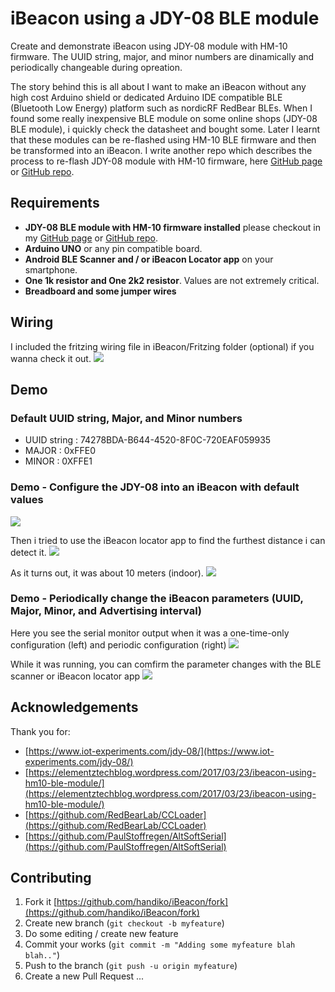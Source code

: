 # iBeacon using a JDY-08 BLE module
Create and demonstrate iBeacon using JDY-08 module with HM-10 firmware.
The UUID string, major, and minor numbers are dinamically and periodically changeable during opreation.

The story behind this is all about I want to make an iBeacon without any high cost Arduino shield or dedicated Arduino IDE compatible BLE (Bluetooth Low Energy) platform such as nordicRF RedBear BLEs. When I found some really inexpensive BLE module on some online shops (JDY-08 BLE module), i quickly check the datasheet and bought some. Later I learnt that these modules can be re-flashed using HM-10 BLE firmware and then be transformed into an iBeacon. I write another repo which describes the process to re-flash JDY-08 module with HM-10 firmware, here [GitHub page](https://handiko.github.io/JDY-08-Reflash/) or [GitHub repo](https://github.com/handiko/JDY-08-Reflash).

## Requirements
* **JDY-08 BLE module with HM-10 firmware installed** please checkout in my [GitHub page](https://handiko.github.io/JDY-08-Reflash/) or [GitHub repo](https://github.com/handiko/JDY-08-Reflash).
* **Arduino UNO** or any pin compatible board.
* **Android BLE Scanner and / or iBeacon Locator app** on your smartphone.
* **One 1k resistor and One 2k2 resistor**. Values are not extremely critical.
* **Breadboard and some jumper wires**

## Wiring
I included the fritzing wiring file in iBeacon/Fritzing folder (optional) if you wanna check it out.
![](./wiring.png)

## Demo
### Default UUID string, Major, and Minor numbers
* UUID string : 74278BDA-B644-4520-8F0C-720EAF059935
* MAJOR       : 0xFFE0
* MINOR       : 0XFFE1

### Demo - Configure the JDY-08 into an iBeacon with default values
![](./static1.png)

Then i tried to use the iBeacon locator app to find the furthest distance i can detect it.
![](./static2.png)

As it turns out, it was about 10 meters (indoor).
![](./static3.png)

### Demo - Periodically change the iBeacon parameters (UUID, Major, Minor, and Advertising interval)
Here you see the serial monitor output when it was a one-time-only configuration (left) and periodic configuration (right)
![](./serial.png)

While it was running, you can comfirm the parameter changes with the BLE scanner or iBeacon locator app
![](./dinamic1.png)

## Acknowledgements
Thank you for:
* [https://www.iot-experiments.com/jdy-08/](https://www.iot-experiments.com/jdy-08/)
* [https://elementztechblog.wordpress.com/2017/03/23/ibeacon-using-hm10-ble-module/](https://elementztechblog.wordpress.com/2017/03/23/ibeacon-using-hm10-ble-module/)
* [https://github.com/RedBearLab/CCLoader](https://github.com/RedBearLab/CCLoader)
* [https://github.com/PaulStoffregen/AltSoftSerial](https://github.com/PaulStoffregen/AltSoftSerial)

## Contributing
1. Fork it [https://github.com/handiko/iBeacon/fork](https://github.com/handiko/iBeacon/fork)
2. Create new branch (`git checkout -b myfeature`)
3. Do some editing / create new feature
4. Commit your works (`git commit -m "Adding some myfeature blah blah.."`)
5. Push to the branch (`git push -u origin myfeature`)
6. Create a new Pull Request
...
